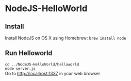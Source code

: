 NodeJS-HelloWorld
===========

## Install
Install NodeJS on OS X using Homebrew:
`brew install node`

## Run Helloworld
`cd ../NodeJS-HelloWorld/helloworld`  
`node server.js`  
Go to [http://localhost:1337](http://localhost:1337) in your web browser

